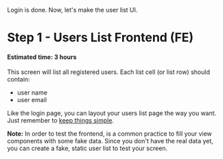 Login is done. Now, let's make the user list UI.

# Step 1 - Users List Frontend (FE)
#### Estimated time: 3 hours

This screen will list all registered users. Each list cell (or list row) should contain:
  - user name
  - user email

Like the login page, you can layout your users list page the way you want. Just remember to [keep things simple](https://en.wikipedia.org/wiki/KISS_principle).

**Note:** In order to test the frontend, is a common practice to fill your view components with some fake data. Since you don't have the real data yet, you can create a fake, static user list to test your screen.
